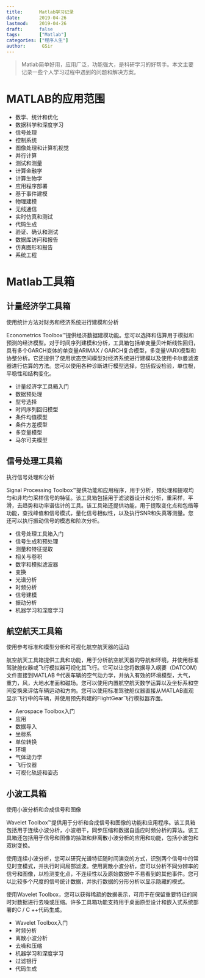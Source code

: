 ```yaml
---
title:      Matlab学习记录
date:       2019-04-26
lastmod:    2019-04-26
draft:      false
tags:       ["Matlab"]
categories: ["程序人生"]
author:      GSir
---
```


> Matlab简单好用，应用广泛，功能强大，是科研学习的好帮手。本文主要记录一些个人学习过程中遇到的问题和解决方案。

<!--more-->

# MATLAB的应用范围

- 数学、统计和优化
- 数据科学和深度学习
- 信号处理
- 控制系统
- 图像处理和计算机视觉
- 并行计算
- 测试和测量
- 计算金融学
- 计算生物学
- 应用程序部署
- 基于事件建模
- 物理建模
- 无线通信
- 实时仿真和测试
- 代码生成
- 验证、确认和测试
- 数据库访问和报告
- 仿真图形和报告
- 系统工程

# Matlab工具箱

## 计量经济学工具箱

使用统计方法对财务和经济系统进行建模和分析

Econometrics Toolbox™提供经济数据建模功能。您可以选择和估算用于模拟和预测的经济模型。对于时间序列建模和分析，工具箱包括单变量贝叶斯线性回归，具有多个GARCH变体的单变量ARIMAX / GARCH复合模型，多变量VARX模型和协整分析。它还提供了使用状态空间模型对经济系统进行建模以及使用卡尔曼滤波器进行估算的方法。您可以使用各种诊断进行模型选择，包括假设检验，单位根，平稳性和结构变化。

- 计量经济学工具箱入门
- 数据预处理
- 型号选择
- 时间序列回归模型
- 条件均值模型
- 条件方差模型
- 多变量模型
- 马尔可夫模型

## 信号处理工具箱

执行信号处理和分析

Signal Processing Toolbox™提供功能和应用程序，用于分析，预处理和提取均匀和非均匀采样信号的特征。该工具箱包括用于滤波器设计和分析，重采样，平滑，去趋势和功率谱估计的工具。该工具箱还提供功能，用于提取变化点和包络等功能，查找峰值和信号模式，量化信号相似性，以及执行SNR和失真等测量。您还可以执行振动信号的模态和阶次分析。

- 信号处理工具箱入门
- 信号生成和预处理
- 测量和特征提取
- 相关与卷积
- 数字和模拟滤波器
- 变换
- 光谱分析
- 时频分析
- 信号建模
- 振动分析
- 机器学习和深度学习

## 航空航天工具箱

使用参考标准和模型分析和可视化航空航天器的运动

航空航天工具箱提供工具和功能，用于分析航空航天器的导航和环境，并使用标准驾驶舱仪器或飞行模拟器可视化其飞行。它可以让您将数据导入纲要（DATCOM）文件直接到MATLAB ®代表车辆的空气动力学，并纳入有效的环境模型，大气，重力，风，大地水准面和磁场。您可以使用内置航空航天数学运算以及坐标系和空间变换来评估车辆运动和方向。您可以使用标准驾驶舱仪器直接从MATLAB直观显示飞行中的车辆，并使用预先构建的FlightGear飞行模拟器界面。

- Aerospace Toolbox入门
- 应用
- 数据导入
- 坐标系
- 单位转换
- 环境
- 气体动力学
- 飞行仪器
- 可视化轨迹和姿态

## 小波工具箱

使用小波分析和合成信号和图像

Wavelet Toolbox™提供用于分析和合成信号和图像的功能和应用程序。该工具箱包括用于连续小波分析，小波相干，同步压缩和数据自适应时频分析的算法。该工具箱还包括用于信号和图像的抽取和非离散小波分析的应用和功能，包括小波包和双树变换。

使用连续小波分析，您可以研究光谱特征随时间演变的方式，识别两个信号中的常见时变模式，并执行时间局部滤波。使用离散小波分析，您可以分析不同分辨率的信号和图像，以检测变化点，不连续性以及原始数据中不易看到的其他事件。您可以比较多个尺度的信号统计数据，并执行数据的分形分析以显示隐藏的模式。

使用Wavelet Toolbox，您可以获得稀疏的数据表示，可用于在保留重要特征的同时对数据进行去噪或压缩。许多工具箱功能支持用于桌面原型设计和嵌入式系统部署的C / C ++代码生成。

- Wavelet Toolbox入门
- 时频分析
- 离散小波分析
- 去噪和压缩
- 机器学习和深度学习
- 过滤银行
- 代码生成